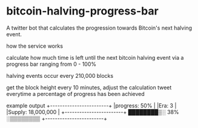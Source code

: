 # bitcoin-halving-progress-bar
A twitter bot that calculates the progression towards Bitcoin's next halving event.


how the service works

calculate how much time is left until the next bitcoin halving event via a progress bar ranging from 0 - 100%

halving events occur every 210,000 blocks

get the block height every 10 minutes,
adjust the calculation
tweet everytime a percentage of progress has been achieved

example output
+------------------------+
|progress: 50%           |
|Era: 3                  |
|Supply: 18,000,000      |
+------------------------+
 ████████▒░ 38% ░▒▒▒▒▒▒▒▒
+------------------------+